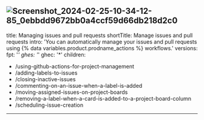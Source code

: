![Screenshot_2024-02-25-10-34-12-85_0ebbdd9672bb0a4ccf59d66db218d2c0](https://github.com/github/docs/assets/161183143/37e34a1f-5fca-493d-9ad6-0f590871884e)
---
title: Managing issues and pull requests
shortTitle: Manage issues and pull requests
intro: 'You can automatically manage your issues and pull requests using {% data variables.product.prodname_actions %} workflows.'
versions:
  fpt: '*'
  ghes: '*'
  ghec: '*'
children:
  - /using-github-actions-for-project-management
  - /adding-labels-to-issues
  - /closing-inactive-issues
  - /commenting-on-an-issue-when-a-label-is-added
  - /moving-assigned-issues-on-project-boards
  - /removing-a-label-when-a-card-is-added-to-a-project-board-column
  - /scheduling-issue-creation
---

